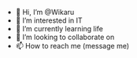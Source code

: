 - 👋 Hi, I’m @Wikaru
- 👀 I’m interested in IT
- 🌱 I’m currently learning life
- 💞️ I’m looking to collaborate on 
- 📫 How to reach me (message me)

<!---
Wikaru/Wikaru is a ✨ special ✨ repository because its `README.md` (this file) appears on your GitHub profile.
You can click the Preview link to take a look at your changes.
--->
